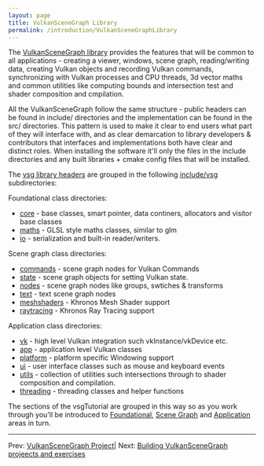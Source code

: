 ```yaml
---
layout: page
title: VulkanSceneGraph Library
permalink: /introduction/VulkanSceneGraphLibrary
---
```


The [VulkanSceneGraph library](https://github.com/vsg-dev/VulkanSceneGraph/) provides the features that will be common to all applications - creating a viewer, windows, scene graph, reading/writing data, creating Vulkan objects and recording Vulkan commands, synchronizing with Vulkan processes and CPU threads, 3d vector maths and common utilities like computing bounds and intersection test and shader composition and cmpilation. 

All the VulkanSceneGraph follow the same structure - public headers can be found in include/ directories and the implementation can be found in the src/ directories. This pattern is used to make it clear to end users what part of they will interface with, and as clear demarcation to library developers & contributors that interfaces and implementations both have clear and distinct roles. When installing the software it'll only the files in the include directories and any built libraries + cmake config files that will be installed.

The [vsg library headers](https://github.com/vsg-dev/VulkanSceneGraph/tree/master/include/vsg) are grouped in the following [include/vsg](https://github.com/vsg-dev/VulkanSceneGraph/tree/master/include/vsg/) subdirectories:

Foundational class directories:
* [core](https://github.com/vsg-dev/VulkanSceneGraph/tree/master/include/vsg/core) - base classes, smart pointer, data continers, allocators and visitor base classes
* [maths](https://github.com/vsg-dev/VulkanSceneGraph/tree/master/include/vsg/maths) - GLSL style maths classes, similar to glm
* [io](https://github.com/vsg-dev/VulkanSceneGraph/tree/master/include/vsg/io) - serialization and built-in reader/writers.

Scene graph class directories:
* [commands](https://github.com/vsg-dev/VulkanSceneGraph/tree/master/include/vsg/commands) - scene graph nodes for Vulkan Commands
* [state](https://github.com/vsg-dev/VulkanSceneGraph/tree/master/include/vsg/state) - scene graph objects for setting Vulkan state.
* [nodes](https://github.com/vsg-dev/VulkanSceneGraph/tree/master/include/vsg/) - scene graph nodes like groups, swtiches & transforms
* [text](https://github.com/vsg-dev/VulkanSceneGraph/tree/master/include/vsg/text) - text scene graph nodes
* [meshshaders](https://github.com/vsg-dev/VulkanSceneGraph/tree/master/include/vsg/meshshaders) - Khronos Mesh Shader support
* [raytracing](https://github.com/vsg-dev/VulkanSceneGraph/tree/master/include/vsg/raytracing) - Khronos Ray Tracing support

Application class directories:
* [vk](https://github.com/vsg-dev/VulkanSceneGraph/tree/master/include/vsg/vk) - high level Vulkan integration such vkInstance/vkDevice etc.
* [app](https://github.com/vsg-dev/VulkanSceneGraph/tree/master/include/vsg/app) - application level Vulkan classes
* [platform](https://github.com/vsg-dev/VulkanSceneGraph/tree/master/include/vsg/platform) - platform specific Windowing support
* [ui](https://github.com/vsg-dev/VulkanSceneGraph/tree/master/include/vsg/ui) - user interface classes such as mouse and keyboard events
* [utils](https://github.com/vsg-dev/VulkanSceneGraph/tree/master/include/vsg/utils) - collection of utilities such intersections through to shader composition and compilation.
* [threading](https://github.com/vsg-dev/VulkanSceneGraph/tree/master/include/vsg/threading) - threading classes and helper functions

The sections of the vsgTutorial are grouped in this way so as you work through you'll be introduced to [Foundational](../foundations.md), [Scene Graph](../scenegraph.md) and [Application](../application.md) areas in turn.

---

 Prev: [VulkanSceneGraph Project](VulkanSceneGraphProject.md)| Next: [Building VulkanSceneGraph projeects and exercises](BuildingVulkanSceneGraph.md)
